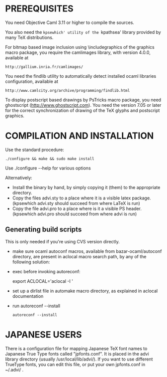 PREREQUISITES
=============

You need Objective Caml 3.11 or higher to compile the sources.

You also need the `kpsewhich' utility of the `kpathsea' library
provided by many TeX distributions.

For bitmap based image inclusion using \includegraphics of 
the graphics macro package, you require the camlimages library,
with version 4.0.0, available at 

	http://gallium.inria.fr/camlimages/

You need the findlib utility to automatically detect installed
ocaml libraries configuration, available at

    http://www.camlcity.org/archive/programming/findlib.html

To display postscript based drawings by PsTricks macro package,
you need ghostscript (http://www.ghostscript.com). You need
the version 7.05 or later for the correct synchronization of
drawing of the TeX glyphs and postscript graphics.

COMPILATION AND INSTALLATION
============================

Use the standard procedure:

    ./configure && make && sudo make install

Use ./configure --help for various options

Alternatively:
* Install the binary by hand, by simply copying it (them) to the
   appropriate directory.
* Copy the files advi.sty to a place where it is a visible latex package.
  (kpsewhich advi.sty should succeed from where LaTeX is run)
* Copy the file advi.pro to a place where is it a visible PS header.
   (kpsewhich advi.pro should succeed from where advi is run)

Generating build scripts
------------------------
This is only needed if you're using CVS version directly.

  * make sure ocaml autoconf macros, available from bazar-ocaml/autoconf
   directory, are present in aclocal macro search path, by any of the following 
   solution:
   - exec before invoking autoreconf:
   
        export ACLOCAL='aclocal -I <directory>' 
   
   - set up a dirlist file in automake macro directory, as explained in aclocal
     documentation
     
  * run autoreconf --install

        autoreconf --install


JAPANESE USERS
==============

There is a configuration file for mapping Japanese TeX font names
to Japanese True Type fonts called "jpfonts.conf". It is placed in
the advi library directory (usually /usr/local/lib/advi/). 
If you want to use different TrueType fonts, you can edit this file,
or put your own jpfonts.conf in ~/.advi/ .
